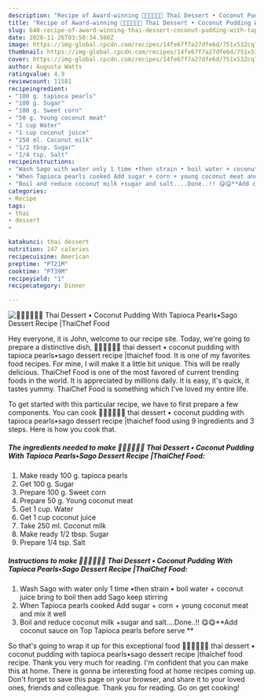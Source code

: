 ```yaml
---
description: "Recipe of Award-winning 🧑🏽‍🍳🧑🏼‍🍳 Thai Dessert • Coconut Pudding With Tapioca Pearls•Sago Dessert Recipe |ThaiChef Food"
title: "Recipe of Award-winning 🧑🏽‍🍳🧑🏼‍🍳 Thai Dessert • Coconut Pudding With Tapioca Pearls•Sago Dessert Recipe |ThaiChef Food"
slug: 640-recipe-of-award-winning-thai-dessert-coconut-pudding-with-tapioca-pearlssago-dessert-recipe-thaichef-food
date: 2020-11-26T03:50:34.580Z
image: https://img-global.cpcdn.com/recipes/14fe67f7a27dfe6d/751x532cq70/🧑🏽🍳🧑🏼🍳-thai-dessert-•-coconut-pudding-with-tapioca-pearls•sago-dessert-recipe-thaichef-food-recipe-main-photo.jpg
thumbnail: https://img-global.cpcdn.com/recipes/14fe67f7a27dfe6d/751x532cq70/🧑🏽🍳🧑🏼🍳-thai-dessert-•-coconut-pudding-with-tapioca-pearls•sago-dessert-recipe-thaichef-food-recipe-main-photo.jpg
cover: https://img-global.cpcdn.com/recipes/14fe67f7a27dfe6d/751x532cq70/🧑🏽🍳🧑🏼🍳-thai-dessert-•-coconut-pudding-with-tapioca-pearls•sago-dessert-recipe-thaichef-food-recipe-main-photo.jpg
author: Augusta Watts
ratingvalue: 4.9
reviewcount: 11581
recipeingredient:
- "100 g. tapioca pearls"
- "100 g. Sugar"
- "100 g. Sweet corn"
- "50 g. Young coconut meat"
- "1 cup Water"
- "1 cup coconut juice"
- "250 ml. Coconut milk"
- "1/2 tbsp. Sugar"
- "1/4 tsp. Salt"
recipeinstructions:
- "Wash Sago with water only 1 time •then strain • boil water + coconut juice bring to boil then add Sago keep stirring"
- "When Tapioca pearls cooked Add sugar + corn + young coconut meat and mix it well"
- "Boil and reduce coconut milk +sugar and salt....Done..!! 😋😋**Add coconut sauce on Top Tapioca pearls before serve **"
categories:
- Recipe
tags:
- thai
- dessert
- 

katakunci: thai dessert  
nutrition: 147 calories
recipecuisine: American
preptime: "PT21M"
cooktime: "PT39M"
recipeyield: "1"
recipecategory: Dinner

---
```



![🧑🏽‍🍳🧑🏼‍🍳 Thai Dessert • Coconut Pudding With Tapioca Pearls•Sago Dessert Recipe |ThaiChef Food](https://img-global.cpcdn.com/recipes/14fe67f7a27dfe6d/751x532cq70/🧑🏽🍳🧑🏼🍳-thai-dessert-•-coconut-pudding-with-tapioca-pearls•sago-dessert-recipe-thaichef-food-recipe-main-photo.jpg)

Hey everyone, it is John, welcome to our recipe site. Today, we're going to prepare a distinctive dish, 🧑🏽‍🍳🧑🏼‍🍳 thai dessert • coconut pudding with tapioca pearls•sago dessert recipe |thaichef food. It is one of my favorites food recipes. For mine, I will make it a little bit unique. This will be really delicious.
ThaiChef Food is one of the most favored of current trending foods in the world. It is appreciated by millions daily. It is easy, it's quick, it tastes yummy. ThaiChef Food is something which I've loved my entire life.


To get started with this particular recipe, we have to first prepare a few components. You can cook 🧑🏽‍🍳🧑🏼‍🍳 thai dessert • coconut pudding with tapioca pearls•sago dessert recipe |thaichef food using 9 ingredients and 3 steps. Here is how you cook that.

<!--inarticleads1-->

##### The ingredients needed to make 🧑🏽‍🍳🧑🏼‍🍳 Thai Dessert • Coconut Pudding With Tapioca Pearls•Sago Dessert Recipe |ThaiChef Food:

1. Make ready 100 g. tapioca pearls
1. Get 100 g. Sugar
1. Prepare 100 g. Sweet corn
1. Prepare 50 g. Young coconut meat
1. Get 1 cup. Water
1. Get 1 cup coconut juice
1. Take 250 ml. Coconut milk
1. Make ready 1/2 tbsp. Sugar
1. Prepare 1/4 tsp. Salt




<!--inarticleads2-->

##### Instructions to make 🧑🏽‍🍳🧑🏼‍🍳 Thai Dessert • Coconut Pudding With Tapioca Pearls•Sago Dessert Recipe |ThaiChef Food:

1. Wash Sago with water only 1 time •then strain • boil water + coconut juice bring to boil then add Sago keep stirring
1. When Tapioca pearls cooked Add sugar + corn + young coconut meat and mix it well
1. Boil and reduce coconut milk +sugar and salt....Done..!! 😋😋**Add coconut sauce on Top Tapioca pearls before serve **




So that's going to wrap it up for this exceptional food 🧑🏽‍🍳🧑🏼‍🍳 thai dessert • coconut pudding with tapioca pearls•sago dessert recipe |thaichef food recipe. Thank you very much for reading. I'm confident that you can make this at home. There is gonna be interesting food at home recipes coming up. Don't forget to save this page on your browser, and share it to your loved ones, friends and colleague. Thank you for reading. Go on get cooking!
